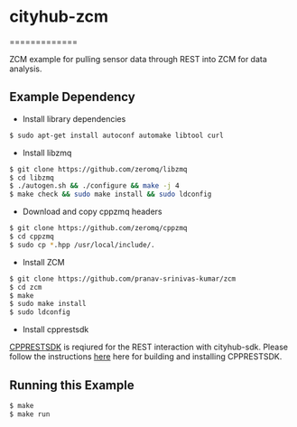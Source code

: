 # cityhub-zcm
=============

ZCM example for pulling sensor data through REST into ZCM for data
analysis.

Example Dependency
----------------

* Install library dependencies

```bash
$ sudo apt-get install autoconf automake libtool curl
```

* Install libzmq

```bash
$ git clone https://github.com/zeromq/libzmq
$ cd libzmq
$ ./autogen.sh && ./configure && make -j 4
$ make check && sudo make install && sudo ldconfig
```

* Download and copy cppzmq headers

```bash
$ git clone https://github.com/zeromq/cppzmq
$ cd cppzmq
$ sudo cp *.hpp /usr/local/include/.
```

* Install ZCM

```bash
$ git clone https://github.com/pranav-srinivas-kumar/zcm
$ cd zcm
$ make
$ sudo make install
$ sudo ldconfig
```

* Install cpprestsdk

[CPPRESTSDK](http://github.com/Microsoft/cpprestsdk) is reqiured for
the REST interaction with cityhub-sdk.  Please follow the instructions
[here](http://github.com/Microsoft/cpprestsdk/wiki/How-to-build-for-Linux)
here for building and installing CPPRESTSDK.

Running this Example
-----------------

```bash
$ make
$ make run
```